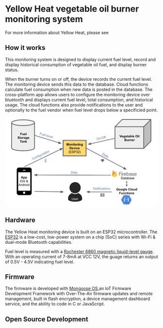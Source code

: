 # Yellow Heat vegetable oil burner monitoring system

For more information about Yellow Heat, please see 

## How it works
This monitoring system is designed to display current fuel level, record and display historical consumption of vegetable oil fuel, and display burner status. 

When the burner turns on or off, the device records the current fuel level. The monitoring device sends this data to the database. Cloud functions calculate fuel consumption when new data is posted in the database. The cross-platform app allows users to configure the monitoring device over bluetooth and displays current fuel level, total consumption, and historical usage. The cloud functions also provide notifications to the user and optionally to the fuel vendor when fuel level drops below a specificied point.

![Diagram](https://github.com/a-pasquale/yellow-heat/raw/master/docs/yellow-heat-diagram.png)

## Hardware

The Yellow Heat monitoring device is built on an ESP32 microcontroller. The [ESP32](http://esp32.net/) is a low-cost, low-power system on a chip (SoC) series with Wi-Fi & dual-mode Bluetooth capabilities. 

Fuel level is measured with a [Rochester 6860 magnetic liquid-level gauge](http://www.rochestergauges.com/products/8600.html). With an operating current of 7-8mA at VCC 12V, the guage returns an output of 0.5V - 4.5V indicating fuel level.

## Firmware
The firmware is developed with [Mongoose OS](https://github.com/cesanta/mongoose-os),an IoT Firmware Development Framework with Over-The-Air firmware updates and remote management, built in flash encryption, a device management dashboard service, and the ability to code in C or JavaScript.

## Open Source Development






